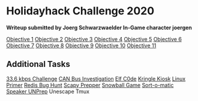 # Holidayhack Challenge 2020
**Writeup submitted by Joerg Schwarzwaelder
In-Game character joergen**

[Objective 1](https://github.com/joergschwarzwaelder/hhc2020/tree/master/Objective-1)
[Objective 2](https://github.com/joergschwarzwaelder/hhc2020/tree/master/Objective-2)
[Objective 3](https://github.com/joergschwarzwaelder/hhc2020/tree/master/Objective-3)
[Objective 4](https://github.com/joergschwarzwaelder/hhc2020/tree/master/Objective-4)
[Objective 5](https://github.com/joergschwarzwaelder/hhc2020/tree/master/Objective-5)
[Objective 6](https://github.com/joergschwarzwaelder/hhc2020/tree/master/Objective-6)
[Objective 7](https://github.com/joergschwarzwaelder/hhc2020/tree/master/Objective-7)
[Objective 8](https://github.com/joergschwarzwaelder/hhc2020/tree/master/Objective-8)
[Objective 9](https://github.com/joergschwarzwaelder/hhc2020/tree/master/Objective-9)
[Objective 10](https://github.com/joergschwarzwaelder/hhc2020/tree/master/Objective-10)
[Objective 11](https://github.com/joergschwarzwaelder/hhc2020/tree/master/Objective-11)

## Additional Tasks
[33.6 kbps Challenge](https://github.com/joergschwarzwaelder/hhc2020/blob/master/Additional/33.6%20kbps%20challenge.md)
[CAN Bus Investigation](https://github.com/joergschwarzwaelder/hhc2020/blob/master/Additional/CAN%20Bus%20Investigation.md)
[Elf C0de](https://github.com/joergschwarzwaelder/hhc2020/blob/master/Additional/Elf%20C0de.md)
[Kringle Kiosk](https://github.com/joergschwarzwaelder/hhc2020/blob/master/Additional/Kringle%20Kiosk.md)
[Linux Primer](https://github.com/joergschwarzwaelder/hhc2020/blob/master/Additional/Linux%20Primer.md)
[Redis Bug Hunt](https://github.com/joergschwarzwaelder/hhc2020/blob/master/Additional/Redis%20Bug%20Hunt.md)
[Scapy Prepper](https://github.com/joergschwarzwaelder/hhc2020/blob/master/Additional/Scapy%20Prepper.md)
[Snowball Game](https://github.com/joergschwarzwaelder/hhc2020/blob/master/Additional/Snowball%20Game.md)
[Sort-o-matic](https://github.com/joergschwarzwaelder/hhc2020/blob/master/Additional/Sort-o-matic.md)
[Speaker UNPrep](https://github.com/joergschwarzwaelder/hhc2020/blob/master/Additional/Speaker%20UNPrep.md)
Unescape Tmux

<!--stackedit_data:
eyJoaXN0b3J5IjpbLTQ2Mzk4NDIyMiwxNDI5NDg1Mzc1XX0=
-->